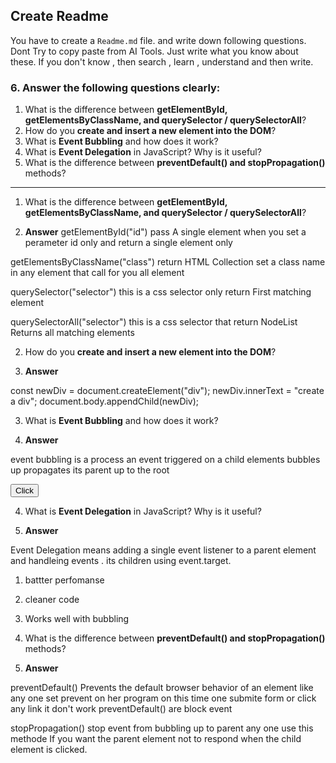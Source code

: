 

## Create Readme

You have to create a `Readme.md` file. and write down following questions. Dont Try to copy paste from AI Tools. Just write what you know about these. If you don't know , then search , learn , understand and then write.

 ### 6. Answer the following questions clearly:

1. What is the difference between **getElementById, getElementsByClassName, and querySelector / querySelectorAll**?
2. How do you **create and insert a new element into the DOM**?
3. What is **Event Bubbling** and how does it work?
4. What is **Event Delegation** in JavaScript? Why is it useful?
5. What is the difference between **preventDefault() and stopPropagation()** methods?

---
1. What is the difference between **getElementById, getElementsByClassName, and querySelector / querySelectorAll**?

1. **Answer**
getElementById("id") pass A single element when you set a perameter id only and return a single element only 

getElementsByClassName("class") return HTML Collection set a class name in any element that call for you all element 

querySelector("selector") this is a css selector only return First matching element

querySelectorAll("selector") this is a css selector that return NodeList Returns all matching elements

2. How do you **create and insert a new element into the DOM**?

2. **Answer**

const newDiv = document.createElement("div");
newDiv.innerText = "create a div";
document.body.appendChild(newDiv);

3. What is **Event Bubbling** and how does it work?

3. **Answer**

event bubbling  is a process an event triggered on a child elements bubbles up propagates its parent up to the root 

<div id="parent">
  <button id="child">Click</button>
</div>

4. What is **Event Delegation** in JavaScript? Why is it useful?

4. **Answer**

Event Delegation means adding a single event listener to a parent element and  handleing  events . its children using event.target.


1. battter perfomanse 
2. cleaner code 
3. Works well with bubbling

5. What is the difference between **preventDefault() and stopPropagation()** methods?

5. **Answer**

preventDefault()  Prevents the default browser behavior of an element like any one set prevent on her program on this time  one submite form or click any link it don't work preventDefault() are block event

stopPropagation() stop event from bubbling up to parent any one use this methode If you want the parent element not to respond when the child element is clicked.